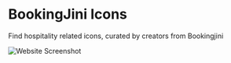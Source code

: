 # BookingJini Icons
Find hospitality related icons, curated by creators from Bookingjini

![Website Screenshot](https://user-images.githubusercontent.com/46455250/218735335-8fa5f8e5-400c-41b1-be86-87b074df75a1.jpeg)

